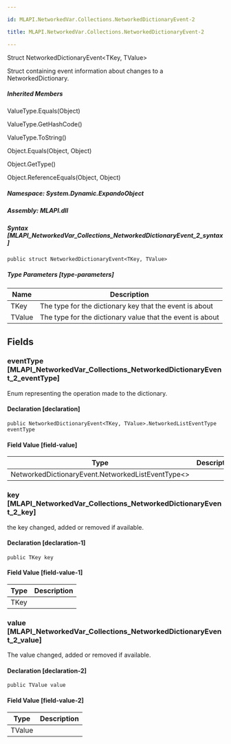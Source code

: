 ```yaml
---

id: MLAPI.NetworkedVar.Collections.NetworkedDictionaryEvent-2

title: MLAPI.NetworkedVar.Collections.NetworkedDictionaryEvent-2

---
```


Struct NetworkedDictionaryEvent\<TKey, TValue\>

<div class="markdown level0 summary" markdown="1">

Struct containing event information about changes to a
NetworkedDictionary.

</div>

<div class="markdown level0 conceptual" markdown="1">

</div>

<div class="inheritedMembers" markdown="1">

##### Inherited Members

<div markdown="1">

ValueType.Equals(Object)

</div>

<div markdown="1">

ValueType.GetHashCode()

</div>

<div markdown="1">

ValueType.ToString()

</div>

<div markdown="1">

Object.Equals(Object, Object)

</div>

<div markdown="1">

Object.GetType()

</div>

<div markdown="1">

Object.ReferenceEquals(Object, Object)

</div>

</div>

##### **Namespace**: System.Dynamic.ExpandoObject

##### **Assembly**: MLAPI.dll

##### Syntax [MLAPI_NetworkedVar_Collections_NetworkedDictionaryEvent_2_syntax]

    public struct NetworkedDictionaryEvent<TKey, TValue>

##### Type Parameters [type-parameters]

| Name                                      | Description                                               |
|-------------------------------------------|-----------------------------------------------------------|
| <span class="parametername">TKey</span>   | The type for the dictionary key that the event is about   |
| <span class="parametername">TValue</span> | The type for the dictionary value that the event is about |

## Fields

### eventType [MLAPI_NetworkedVar_Collections_NetworkedDictionaryEvent_2_eventType]

<div class="markdown level1 summary" markdown="1">

Enum representing the operation made to the dictionary.

</div>

<div class="markdown level1 conceptual" markdown="1">

</div>

#### Declaration [declaration]

    public NetworkedDictionaryEvent<TKey, TValue>.NetworkedListEventType eventType

#### Field Value [field-value]

| Type                                                | Description |
|-----------------------------------------------------|-------------|
| NetworkedDictionaryEvent.NetworkedListEventType\<\> |             |

### key [MLAPI_NetworkedVar_Collections_NetworkedDictionaryEvent_2_key]

<div class="markdown level1 summary" markdown="1">

the key changed, added or removed if available.

</div>

<div class="markdown level1 conceptual" markdown="1">

</div>

#### Declaration [declaration-1]

    public TKey key

#### Field Value [field-value-1]

| Type                           | Description |
|--------------------------------|-------------|
| <span class="xref">TKey</span> |             |

### value [MLAPI_NetworkedVar_Collections_NetworkedDictionaryEvent_2_value]

<div class="markdown level1 summary" markdown="1">

The value changed, added or removed if available.

</div>

<div class="markdown level1 conceptual" markdown="1">

</div>

#### Declaration [declaration-2]

    public TValue value

#### Field Value [field-value-2]

| Type                             | Description |
|----------------------------------|-------------|
| <span class="xref">TValue</span> |             |
